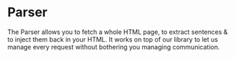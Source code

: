 # Parser

The Parser allows you to fetch a whole HTML page, to extract sentences & to inject them back in your HTML. It works on top of our library to let us manage every request without bothering you managing communication.